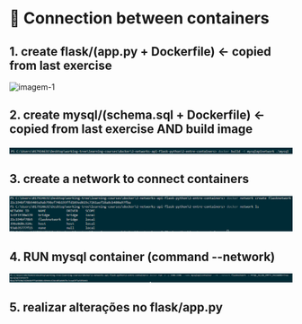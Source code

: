 # :whale: Connection between containers

## 1. create flask/(app.py + Dockerfile) <- copied from last exercise
![imagem-1](./images/1.png)
## 2. create mysql/(schema.sql + Dockerfile) <- copied from last exercise AND build image
![imagem-2](./images/2.png)
## 3. create a network to connect containers
![imagem-3](./images/3.png)
## 4. RUN mysql container (command --network)
![imagem-4](./images/4.png)
## 5. realizar alterações no flask/app.py